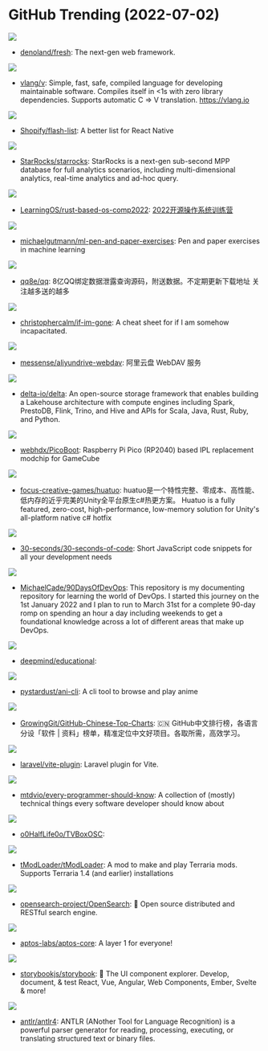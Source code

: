 # GitHub Trending (2022-07-02)

![](https://img.shields.io/badge/TypeScript-New%20553-green?style=flat-square&logo=appveyor)
- [denoland/fresh](https://github.com/denoland/fresh): The next-gen web framework.

![](https://img.shields.io/badge/V-New%2076-green?style=flat-square&logo=appveyor)
- [vlang/v](https://github.com/vlang/v): Simple, fast, safe, compiled language for developing maintainable software. Compiles itself in <1s with zero library dependencies. Supports automatic C => V translation. https://vlang.io

![](https://img.shields.io/badge/TypeScript-New%20350-green?style=flat-square&logo=appveyor)
- [Shopify/flash-list](https://github.com/Shopify/flash-list): A better list for React Native

![](https://img.shields.io/badge/C%2B%2B-New%206-green?style=flat-square&logo=appveyor)
- [StarRocks/starrocks](https://github.com/StarRocks/starrocks): StarRocks is a next-gen sub-second MPP database for full analytics scenarios, including multi-dimensional analytics, real-time analytics and ad-hoc query.

![](https://img.shields.io/badge/Rust-New%2038-green?style=flat-square&logo=appveyor)
- [LearningOS/rust-based-os-comp2022](https://github.com/LearningOS/rust-based-os-comp2022): [2022开源操作系统训练营](https://learningos.github.io/rust-based-os-comp2022/)

![](https://img.shields.io/badge/TeX-New%20211-green?style=flat-square&logo=appveyor)
- [michaelgutmann/ml-pen-and-paper-exercises](https://github.com/michaelgutmann/ml-pen-and-paper-exercises): Pen and paper exercises in machine learning

![](https://img.shields.io/badge/CSS-New%2040-green?style=flat-square&logo=appveyor)
- [qq8e/qq](https://github.com/qq8e/qq): 8亿QQ绑定数据泄露查询源码，附送数据。不定期更新下载地址 关注越多送的越多

![](https://img.shields.io/badge/none-New%2056-green?style=flat-square&logo=appveyor)
- [christophercalm/if-im-gone](https://github.com/christophercalm/if-im-gone): A cheat sheet for if I am somehow incapacitated.

![](https://img.shields.io/badge/Rust-New%20113-green?style=flat-square&logo=appveyor)
- [messense/aliyundrive-webdav](https://github.com/messense/aliyundrive-webdav): 阿里云盘 WebDAV 服务

![](https://img.shields.io/badge/Scala-New%2028-green?style=flat-square&logo=appveyor)
- [delta-io/delta](https://github.com/delta-io/delta): An open-source storage framework that enables building a Lakehouse architecture with compute engines including Spark, PrestoDB, Flink, Trino, and Hive and APIs for Scala, Java, Rust, Ruby, and Python.

![](https://img.shields.io/badge/Python-New%2057-green?style=flat-square&logo=appveyor)
- [webhdx/PicoBoot](https://github.com/webhdx/PicoBoot): Raspberry Pi Pico (RP2040) based IPL replacement modchip for GameCube

![](https://img.shields.io/badge/C%2B%2B-New%2015-green?style=flat-square&logo=appveyor)
- [focus-creative-games/huatuo](https://github.com/focus-creative-games/huatuo): huatuo是一个特性完整、零成本、高性能、低内存的近乎完美的Unity全平台原生c#热更方案。 Huatuo is a fully featured, zero-cost, high-performance, low-memory solution for Unity's all-platform native c# hotfix

![](https://img.shields.io/badge/JavaScript-New%20462-green?style=flat-square&logo=appveyor)
- [30-seconds/30-seconds-of-code](https://github.com/30-seconds/30-seconds-of-code): Short JavaScript code snippets for all your development needs

![](https://img.shields.io/badge/Shell-New%2035-green?style=flat-square&logo=appveyor)
- [MichaelCade/90DaysOfDevOps](https://github.com/MichaelCade/90DaysOfDevOps): This repository is my documenting repository for learning the world of DevOps. I started this journey on the 1st January 2022 and I plan to run to March 31st for a complete 90-day romp on spending an hour a day including weekends to get a foundational knowledge across a lot of different areas that make up DevOps.

![](https://img.shields.io/badge/Jupyter%20Notebook-New%20154-green?style=flat-square&logo=appveyor)
- [deepmind/educational](https://github.com/deepmind/educational): 

![](https://img.shields.io/badge/Shell-New%2024-green?style=flat-square&logo=appveyor)
- [pystardust/ani-cli](https://github.com/pystardust/ani-cli): A cli tool to browse and play anime

![](https://img.shields.io/badge/Java-New%2039-green?style=flat-square&logo=appveyor)
- [GrowingGit/GitHub-Chinese-Top-Charts](https://github.com/GrowingGit/GitHub-Chinese-Top-Charts): 🇨🇳 GitHub中文排行榜，各语言分设「软件 | 资料」榜单，精准定位中文好项目。各取所需，高效学习。

![](https://img.shields.io/badge/TypeScript-New%2036-green?style=flat-square&logo=appveyor)
- [laravel/vite-plugin](https://github.com/laravel/vite-plugin): Laravel plugin for Vite.

![](https://img.shields.io/badge/none-New%20304-green?style=flat-square&logo=appveyor)
- [mtdvio/every-programmer-should-know](https://github.com/mtdvio/every-programmer-should-know): A collection of (mostly) technical things every software developer should know about

![](https://img.shields.io/badge/none-New%2020-green?style=flat-square&logo=appveyor)
- [o0HalfLife0o/TVBoxOSC](https://github.com/o0HalfLife0o/TVBoxOSC): 

![](https://img.shields.io/badge/C%23-New%2019-green?style=flat-square&logo=appveyor)
- [tModLoader/tModLoader](https://github.com/tModLoader/tModLoader): A mod to make and play Terraria mods. Supports Terraria 1.4 (and earlier) installations

![](https://img.shields.io/badge/Java-New%204-green?style=flat-square&logo=appveyor)
- [opensearch-project/OpenSearch](https://github.com/opensearch-project/OpenSearch): 🔎 Open source distributed and RESTful search engine.

![](https://img.shields.io/badge/Rust-New%2023-green?style=flat-square&logo=appveyor)
- [aptos-labs/aptos-core](https://github.com/aptos-labs/aptos-core): A layer 1 for everyone!

![](https://img.shields.io/badge/TypeScript-New%2046-green?style=flat-square&logo=appveyor)
- [storybookjs/storybook](https://github.com/storybookjs/storybook): 📓 The UI component explorer. Develop, document, & test React, Vue, Angular, Web Components, Ember, Svelte & more!

![](https://img.shields.io/badge/Java-New%205-green?style=flat-square&logo=appveyor)
- [antlr/antlr4](https://github.com/antlr/antlr4): ANTLR (ANother Tool for Language Recognition) is a powerful parser generator for reading, processing, executing, or translating structured text or binary files.

